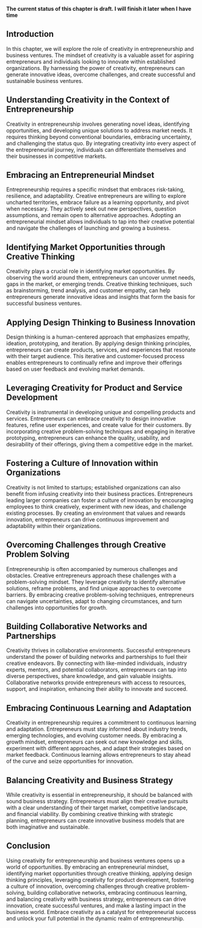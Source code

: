 **The current status of this chapter is draft. I will finish it later when I have time**

Introduction
------------

In this chapter, we will explore the role of creativity in entrepreneurship and business ventures. The mindset of creativity is a valuable asset for aspiring entrepreneurs and individuals looking to innovate within established organizations. By harnessing the power of creativity, entrepreneurs can generate innovative ideas, overcome challenges, and create successful and sustainable business ventures.

Understanding Creativity in the Context of Entrepreneurship
-----------------------------------------------------------

Creativity in entrepreneurship involves generating novel ideas, identifying opportunities, and developing unique solutions to address market needs. It requires thinking beyond conventional boundaries, embracing uncertainty, and challenging the status quo. By integrating creativity into every aspect of the entrepreneurial journey, individuals can differentiate themselves and their businesses in competitive markets.

Embracing an Entrepreneurial Mindset
------------------------------------

Entrepreneurship requires a specific mindset that embraces risk-taking, resilience, and adaptability. Creative entrepreneurs are willing to explore uncharted territories, embrace failure as a learning opportunity, and pivot when necessary. They actively seek out new perspectives, question assumptions, and remain open to alternative approaches. Adopting an entrepreneurial mindset allows individuals to tap into their creative potential and navigate the challenges of launching and growing a business.

Identifying Market Opportunities through Creative Thinking
----------------------------------------------------------

Creativity plays a crucial role in identifying market opportunities. By observing the world around them, entrepreneurs can uncover unmet needs, gaps in the market, or emerging trends. Creative thinking techniques, such as brainstorming, trend analysis, and customer empathy, can help entrepreneurs generate innovative ideas and insights that form the basis for successful business ventures.

Applying Design Thinking to Business Innovation
-----------------------------------------------

Design thinking is a human-centered approach that emphasizes empathy, ideation, prototyping, and iteration. By applying design thinking principles, entrepreneurs can create products, services, and experiences that resonate with their target audience. This iterative and customer-focused process enables entrepreneurs to continually refine and improve their offerings based on user feedback and evolving market demands.

Leveraging Creativity for Product and Service Development
---------------------------------------------------------

Creativity is instrumental in developing unique and compelling products and services. Entrepreneurs can embrace creativity to design innovative features, refine user experiences, and create value for their customers. By incorporating creative problem-solving techniques and engaging in iterative prototyping, entrepreneurs can enhance the quality, usability, and desirability of their offerings, giving them a competitive edge in the market.

Fostering a Culture of Innovation within Organizations
------------------------------------------------------

Creativity is not limited to startups; established organizations can also benefit from infusing creativity into their business practices. Entrepreneurs leading larger companies can foster a culture of innovation by encouraging employees to think creatively, experiment with new ideas, and challenge existing processes. By creating an environment that values and rewards innovation, entrepreneurs can drive continuous improvement and adaptability within their organizations.

Overcoming Challenges through Creative Problem Solving
------------------------------------------------------

Entrepreneurship is often accompanied by numerous challenges and obstacles. Creative entrepreneurs approach these challenges with a problem-solving mindset. They leverage creativity to identify alternative solutions, reframe problems, and find unique approaches to overcome barriers. By embracing creative problem-solving techniques, entrepreneurs can navigate uncertainties, adapt to changing circumstances, and turn challenges into opportunities for growth.

Building Collaborative Networks and Partnerships
------------------------------------------------

Creativity thrives in collaborative environments. Successful entrepreneurs understand the power of building networks and partnerships to fuel their creative endeavors. By connecting with like-minded individuals, industry experts, mentors, and potential collaborators, entrepreneurs can tap into diverse perspectives, share knowledge, and gain valuable insights. Collaborative networks provide entrepreneurs with access to resources, support, and inspiration, enhancing their ability to innovate and succeed.

Embracing Continuous Learning and Adaptation
--------------------------------------------

Creativity in entrepreneurship requires a commitment to continuous learning and adaptation. Entrepreneurs must stay informed about industry trends, emerging technologies, and evolving customer needs. By embracing a growth mindset, entrepreneurs can seek out new knowledge and skills, experiment with different approaches, and adapt their strategies based on market feedback. Continuous learning allows entrepreneurs to stay ahead of the curve and seize opportunities for innovation.

Balancing Creativity and Business Strategy
------------------------------------------

While creativity is essential in entrepreneurship, it should be balanced with sound business strategy. Entrepreneurs must align their creative pursuits with a clear understanding of their target market, competitive landscape, and financial viability. By combining creative thinking with strategic planning, entrepreneurs can create innovative business models that are both imaginative and sustainable.

Conclusion
----------

Using creativity for entrepreneurship and business ventures opens up a world of opportunities. By embracing an entrepreneurial mindset, identifying market opportunities through creative thinking, applying design thinking principles, leveraging creativity for product development, fostering a culture of innovation, overcoming challenges through creative problem-solving, building collaborative networks, embracing continuous learning, and balancing creativity with business strategy, entrepreneurs can drive innovation, create successful ventures, and make a lasting impact in the business world. Embrace creativity as a catalyst for entrepreneurial success and unlock your full potential in the dynamic realm of entrepreneurship.
